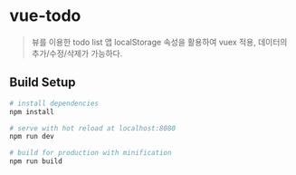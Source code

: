 # vue-todo

> 뷰를 이용한 todo list 앱
localStorage 속성을 활용하여 vuex 적용,
데이터의 추가/수정/삭제가 가능하다.

## Build Setup

``` bash
# install dependencies
npm install

# serve with hot reload at localhost:8080
npm run dev

# build for production with minification
npm run build
```

